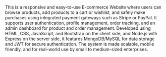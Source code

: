 This is a responsive and easy-to-use E-commerce Website where users can browse products, add products to a cart or wishlist, and safely make purchases using integrated payment gateways such as Stripe or PayPal. It supports user authentication, profile management, order tracking, and an admin dashboard for product and order management. Developed using HTML, CSS, JavaScript, and Bootstrap on the client side, and Node.js with Express on the server side, it features MongoDB/MySQL for data storage and JWT for secure authentication. The system is made scalable, mobile friendly, and for real-world use by small to medium-sized enterprises.

